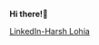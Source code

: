 **Hi there!**:wave:

<a href="https://www.linkedin.com/in/harsh-lohia-637a7b19b/">LinkedIn-Harsh Lohia</a>
